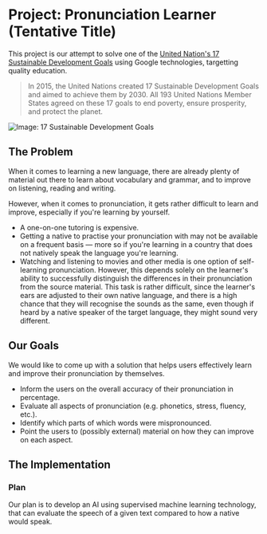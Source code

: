 # Project: Pronunciation Learner (Tentative Title)

This project is our attempt to solve one of the [United Nation's 17 Sustainable Development Goals](https://developers.google.com/community/gdsc-solution-challenge/UN-goals) using Google technologies, targetting quality education.

> In 2015, the United Nations created 17 Sustainable Development Goals and aimed to achieve them by 2030. All 193 United Nations Member States agreed on these 17 goals to end poverty, ensure prosperity, and protect the planet.

![Image: 17 Sustainable Development Goals](https://developers.google.com/community/images/gdsc-solution-challenge/un_goals_856.png)

## The Problem

When it comes to learning a new language, there are already plenty of material out there to learn about vocabulary and grammar, and to improve on listening, reading and writing.

However, when it comes to pronunciation, it gets rather difficult to learn and improve, especially if you're learning by yourself.

- A one-on-one tutoring is expensive.
- Getting a native to practise your pronunciation with may not be available on a frequent basis &mdash; more so if you're learning in a country that does not natively speak the language you're learning.
- Watching and listening to movies and other media is one option of self-learning pronunciation. However, this depends solely on the learner's ability to successfully distinguish the differences in their pronunciation from the source material. This task is rather difficult, since the learner's ears are adjusted to their own native language, and there is a high chance that they will recognise the sounds as the same, even though if heard by a native speaker of the target language, they might sound very different.

## Our Goals

We would like to come up with a solution that helps users effectively learn and improve their pronunciation by themselves.

- Inform the users on the overall accuracy of their pronunciation in percentage.
- Evaluate all aspects of pronunciation (e.g. phonetics, stress, fluency, etc.).
- Identify which parts of which words were mispronounced.
- Point the users to (possibly external) material on how they can improve on each aspect.

## The Implementation

### Plan

Our plan is to develop an AI using supervised machine learning technology, that can evaluate the speech of a given text compared to how a native would speak.
